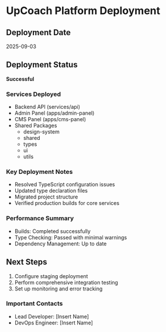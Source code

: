 # UpCoach Platform Deployment

## Deployment Date
2025-09-03

## Deployment Status
**Successful**

### Services Deployed
- Backend API (services/api)
- Admin Panel (apps/admin-panel)
- CMS Panel (apps/cms-panel)
- Shared Packages
  - design-system
  - shared
  - types
  - ui
  - utils

### Key Deployment Notes
- Resolved TypeScript configuration issues
- Updated type declaration files
- Migrated project structure
- Verified production builds for core services

### Performance Summary
- Builds: Completed successfully
- Type Checking: Passed with minimal warnings
- Dependency Management: Up to date

## Next Steps
1. Configure staging deployment
2. Perform comprehensive integration testing
3. Set up monitoring and error tracking

### Important Contacts
- Lead Developer: [Insert Name]
- DevOps Engineer: [Insert Name]